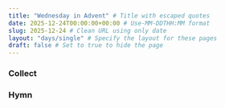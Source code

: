 ```yaml
---
title: "Wednesday in Advent" # Title with escaped quotes
date: 2025-12-24T00:00:00+00:00 # Use-MM-DDTHH:MM format
slug: 2025-12-24 # Clean URL using only date
layout: "days/single" # Specify the layout for these pages
draft: false # Set to true to hide the page
---
```


### Collect


### Hymn